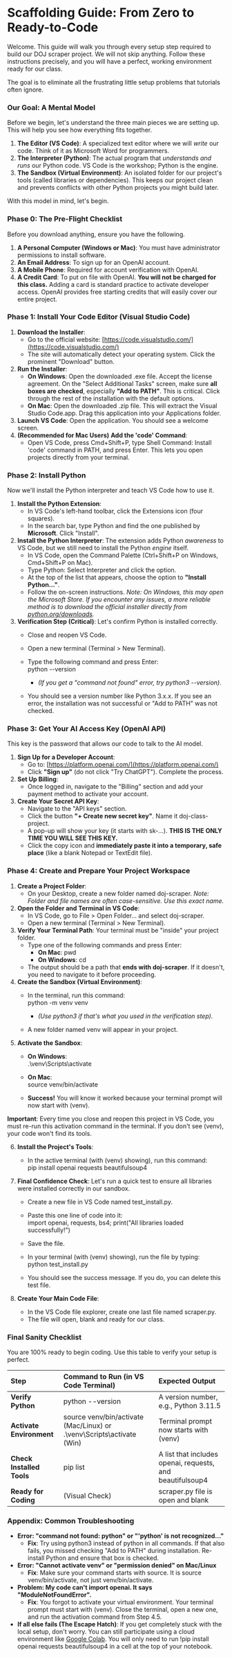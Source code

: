 # **Scaffolding Guide: From Zero to Ready-to-Code**

Welcome. This guide will walk you through every setup step required to build our DOJ scraper project. We will not skip anything. Follow these instructions precisely, and you will have a perfect, working environment ready for our class.

The goal is to eliminate all the frustrating little setup problems that tutorials often ignore.

### **Our Goal: A Mental Model**

Before we begin, let's understand the three main pieces we are setting up. This will help you see how everything fits together.

1. **The Editor (VS Code)**: A specialized text editor where we will *write* our code. Think of it as Microsoft Word for programmers.  
2. **The Interpreter (Python)**: The actual program that *understands and runs* our Python code. VS Code is the workshop; Python is the engine.  
3. **The Sandbox (Virtual Environment)**: An isolated folder for our project's tools (called libraries or dependencies). This keeps our project clean and prevents conflicts with other Python projects you might build later.

With this model in mind, let's begin.

### **Phase 0: The Pre-Flight Checklist**

Before you download anything, ensure you have the following.

1. **A Personal Computer (Windows or Mac)**: You must have administrator permissions to install software.  
2. **An Email Address**: To sign up for an OpenAI account.  
3. **A Mobile Phone**: Required for account verification with OpenAI.  
4. **A Credit Card**: To put on file with OpenAI. **You will not be charged for this class.** Adding a card is standard practice to activate developer access. OpenAI provides free starting credits that will easily cover our entire project.

### **Phase 1: Install Your Code Editor (Visual Studio Code)**

1. **Download the Installer**:  
   * Go to the official website: [https://code.visualstudio.com/](https://code.visualstudio.com/)  
   * The site will automatically detect your operating system. Click the prominent "Download" button.  
2. **Run the Installer**:  
   * **On Windows**: Open the downloaded .exe file. Accept the license agreement. On the "Select Additional Tasks" screen, make sure **all boxes are checked**, especially **"Add to PATH"**. This is critical. Click through the rest of the installation with the default options.  
   * **On Mac**: Open the downloaded .zip file. This will extract the Visual Studio Code.app. Drag this application into your Applications folder.  
3. **Launch VS Code**: Open the application. You should see a welcome screen.  
4. **(Recommended for Mac Users)** **Add the 'code' Command**:  
   * Open VS Code, press Cmd+Shift+P, type Shell Command: Install 'code' command in PATH, and press Enter. This lets you open projects directly from your terminal.

### **Phase 2: Install Python**

Now we'll install the Python interpreter and teach VS Code how to use it.

1. **Install the Python Extension**:  
   * In VS Code's left-hand toolbar, click the Extensions icon (four squares).  
   * In the search bar, type Python and find the one published by **Microsoft**. Click "Install".  
2. **Install the Python Interpreter**: The extension adds Python *awareness* to VS Code, but we still need to install the Python *engine* itself.  
   * In VS Code, open the Command Palette (Ctrl+Shift+P on Windows, Cmd+Shift+P on Mac).  
   * Type Python: Select Interpreter and click the option.  
   * At the top of the list that appears, choose the option to **"Install Python..."**.  
   * Follow the on-screen instructions. *Note: On Windows, this may open the Microsoft Store. If you encounter any issues, a more reliable method is to download the official installer directly from [python.org/downloads](https://python.org/downloads).*  
3. **Verification Step (Critical)**: Let's confirm Python is installed correctly.  
   * Close and reopen VS Code.  
   * Open a new terminal (Terminal \> New Terminal).  
   * Type the following command and press Enter:  
     python \--version

     * *(If you get a "command not found" error, try python3 \--version)*.  
   * You should see a version number like Python 3.x.x. If you see an error, the installation was not successful or "Add to PATH" was not checked.

### **Phase 3: Get Your AI Access Key (OpenAI API)**

This key is the password that allows our code to talk to the AI model.

1. **Sign Up for a Developer Account**:  
   * Go to: [https://platform.openai.com/](https://platform.openai.com/)  
   * Click **"Sign up"** (do not click "Try ChatGPT"). Complete the process.  
2. **Set Up Billing**:  
   * Once logged in, navigate to the "Billing" section and add your payment method to activate your account.  
3. **Create Your Secret API Key**:  
   * Navigate to the "API keys" section.  
   * Click the button **"+ Create new secret key"**. Name it doj-class-project.  
   * A pop-up will show your key (it starts with sk-...). **THIS IS THE ONLY TIME YOU WILL SEE THIS KEY.**  
   * Click the copy icon and **immediately paste it into a temporary, safe place** (like a blank Notepad or TextEdit file).

### **Phase 4: Create and Prepare Your Project Workspace**

1. **Create a Project Folder**:  
   * On your Desktop, create a new folder named doj-scraper. *Note: Folder and file names are often case-sensitive. Use this exact name.*  
2. **Open the Folder and Terminal in VS Code**:  
   * In VS Code, go to File \> Open Folder... and select doj-scraper.  
   * Open a new terminal (Terminal \> New Terminal).  
3. **Verify Your Terminal Path**: Your terminal must be "inside" your project folder.  
   * Type one of the following commands and press Enter:  
     * **On Mac**: pwd  
     * **On Windows**: cd  
   * The output should be a path that **ends with doj-scraper**. If it doesn't, you need to navigate to it before proceeding.  
4. **Create the Sandbox (Virtual Environment)**:  
   * In the terminal, run this command:  
     python \-m venv venv

     * *(Use python3 if that's what you used in the verification step).*  
   * A new folder named venv will appear in your project.  
5. **Activate the Sandbox**:  
   * **On Windows**:  
     .\\venv\\Scripts\\activate

   * **On Mac**:  
     source venv/bin/activate

   * **Success\!** You will know it worked because your terminal prompt will now start with (venv).

**Important**: Every time you close and reopen this project in VS Code, you must re-run this activation command in the terminal. If you don't see (venv), your code won't find its tools.

6. **Install the Project's Tools**:  
   * In the active terminal (with (venv) showing), run this command:  
     pip install openai requests beautifulsoup4

7. **Final Confidence Check**: Let's run a quick test to ensure all libraries were installed correctly in our sandbox.  
   * Create a new file in VS Code named test\_install.py.  
   * Paste this one line of code into it:  
     import openai, requests, bs4; print("All libraries loaded successfully\!")

   * Save the file.  
   * In your terminal (with (venv) showing), run the file by typing:  
     python test\_install.py

   * You should see the success message. If you do, you can delete this test file.  
8. **Create Your Main Code File**:  
   * In the VS Code file explorer, create one last file named scraper.py.  
   * The file will open, blank and ready for our class.

### **Final Sanity Checklist**

You are 100% ready to begin coding. Use this table to verify your setup is perfect.

| Step | Command to Run (in VS Code Terminal) | Expected Output |
| :---- | :---- | :---- |
| **Verify Python** | python \--version | A version number, e.g., Python 3.11.5 |
| **Activate Environment** | source venv/bin/activate (Mac/Linux) or .\\venv\\Scripts\\activate (Win) | Terminal prompt now starts with (venv) |
| **Check Installed Tools** | pip list | A list that includes openai, requests, and beautifulsoup4 |
| **Ready for Coding** | (Visual Check) | scraper.py file is open and blank |

### **Appendix: Common Troubleshooting**

* **Error: "command not found: python" or "'python' is not recognized..."**  
  * **Fix**: Try using python3 instead of python in all commands. If that also fails, you missed checking "Add to PATH" during installation. Re-install Python and ensure that box is checked.  
* **Error: "Cannot activate venv" or "permission denied" on Mac/Linux**  
  * **Fix**: Make sure your command starts with source. It is source venv/bin/activate, not just venv/bin/activate.  
* **Problem: My code can't import openai. It says "ModuleNotFoundError".**  
  * **Fix**: You forgot to activate your virtual environment. Your terminal prompt must start with (venv). Close the terminal, open a new one, and run the activation command from Step 4.5.  
* **If all else fails (The Escape Hatch)**: If you get completely stuck with the local setup, don't worry. You can still participate using a cloud environment like [Google Colab](https://colab.research.google.com/). You will only need to run \!pip install openai requests beautifulsoup4 in a cell at the top of your notebook.